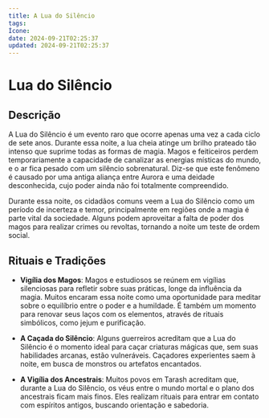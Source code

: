 ```yaml
---
title: A Lua do Silêncio
tags: 
Ícone: 
date: 2024-09-21T02:25:37
updated: 2024-09-21T02:25:37
---
```

# Lua do Silêncio

## Descrição
A Lua do Silêncio é um evento raro que ocorre apenas uma vez a cada ciclo de sete anos. Durante essa noite, a lua cheia atinge um brilho prateado tão intenso que suprime todas as formas de magia. Magos e feiticeiros perdem temporariamente a capacidade de canalizar as energias místicas do mundo, e o ar fica pesado com um silêncio sobrenatural. Diz-se que este fenômeno é causado por uma antiga aliança entre Aurora e uma deidade desconhecida, cujo poder ainda não foi totalmente compreendido.

Durante essa noite, os cidadãos comuns veem a Lua do Silêncio como um período de incerteza e temor, principalmente em regiões onde a magia é parte vital da sociedade. Alguns podem aproveitar a falta de poder dos magos para realizar crimes ou revoltas, tornando a noite um teste de ordem social.

## Rituais e Tradições
- **Vigília dos Magos**: Magos e estudiosos se reúnem em vigílias silenciosas para refletir sobre suas práticas, longe da influência da magia. Muitos encaram essa noite como uma oportunidade para meditar sobre o equilíbrio entre o poder e a humildade. É também um momento para renovar seus laços com os elementos, através de rituais simbólicos, como jejum e purificação.

- **A Caçada do Silêncio**: Alguns guerreiros acreditam que a Lua do Silêncio é o momento ideal para caçar criaturas mágicas que, sem suas habilidades arcanas, estão vulneráveis. Caçadores experientes saem à noite, em busca de monstros ou artefatos encantados.

- **A Vigília dos Ancestrais**: Muitos povos em Tarash acreditam que, durante a Lua do Silêncio, os véus entre o mundo mortal e o plano dos ancestrais ficam mais finos. Eles realizam rituais para entrar em contato com espíritos antigos, buscando orientação e sabedoria.